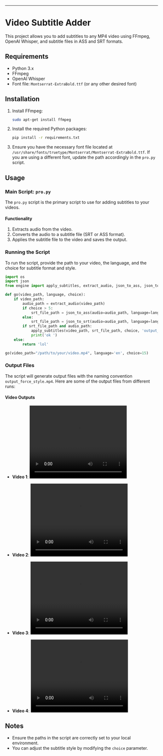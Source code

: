 
---

# Video Subtitle Adder

This project allows you to add subtitles to any MP4 video using FFmpeg, OpenAI Whisper, and subtitle files in ASS and SRT formats.

## Requirements

- Python 3.x
- FFmpeg
- OpenAI Whisper
- Font file: `Montserrat-ExtraBold.ttf` (or any other desired font)

## Installation

1. Install FFmpeg:
    ```bash
    sudo apt-get install ffmpeg
    ```

2. Install the required Python packages:
    ```bash
    pip install -r requirements.txt
    ```

3. Ensure you have the necessary font file located at `/usr/share/fonts/truetype/Montserrat/Montserrat-ExtraBold.ttf`. If you are using a different font, update the path accordingly in the `pro.py` script.

## Usage

### Main Script: `pro.py`

The `pro.py` script is the primary script to use for adding subtitles to your videos.

#### Functionality

1. Extracts audio from the video.
2. Converts the audio to a subtitle file (SRT or ASS format).
3. Applies the subtitle file to the video and saves the output.

### Running the Script

To run the script, provide the path to your video, the language, and the choice for subtitle format and style.

```python
import os
import json
from engine import apply_subtitles, extract_audio, json_to_ass, json_to_srt

def go(video_path, language, choice):
    if video_path:
        audio_path = extract_audio(video_path)
        if choice > 5:
            srt_file_path = json_to_ass(audio=audio_path, language=language, choice=choice)
        else:        
            srt_file_path = json_to_srt(audio=audio_path, language=language, choice=choice)
        if srt_file_path and audio_path:
            apply_subtitles(video_path, srt_file_path, choice, 'output_force_style.mp4', '/usr/share/fonts/truetype/Montserrat/Montserrat-ExtraBold.ttf')
            print('ok ')
    else:
        return 'lol'

go(video_path="/path/to/your/video.mp4", language='en', choice=15)
```

### Output Files

The script will generate output files with the naming convention `output_force_style.mp4`. Here are some of the output files from different runs:

#### Video Outputs

- **Video 1**:
    <video width="320" height="240" controls>
      <source src="130output_force_style.mp4" type="video/mp4">
      Your browser does not support the video tag.
    </video>

- **Video 2**:
    <video width="320" height="240" controls>
      <source src="38output_force_style.mp4" type="video/mp4">
      Your browser does not support the video tag.
    </video>

- **Video 3**:
    <video width="320" height="240" controls>
      <source src="15output_force_style.mp4" type="video/mp4">
      Your browser does not support the video tag.
    </video>

- **Video 4**:
    <video width="320" height="240" controls>
      <source src="47output_force_style.mp4" type="video/mp4">
      Your browser does not support the video tag.
    </video>

## Notes

- Ensure the paths in the script are correctly set to your local environment.
- You can adjust the subtitle style by modifying the `choice` parameter.
